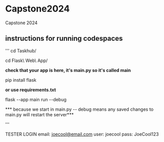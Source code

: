 # Capstone2024
Capstone 2024

## instructions for running codespaces
'''
cd Taskhub/

cd Flask\ Web\ App/

**check that your app is here, it's main.py so it's called main**

pip install flask

 **or use requirements.txt**

flask --app main run --debug

 *** because we start in main.py -- debug means any saved changes to main.py will restart the server***
 
 '''

 TESTER LOGIN
 email: joecool@email.com
 user: joecool
 pass: JoeCool123
